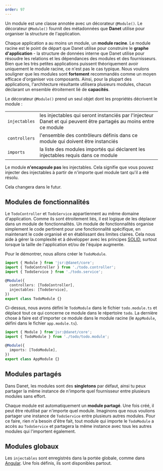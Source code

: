 ```yaml
---
order: 97
---
```

Un module est une classe annotée avec un décorateur `@Module()`. Le décorateur `@Module()` fournit des métadonnées que **Danet** utilise pour organiser la structure de l'application.

Chaque application a au moins un module, un **module racine**. Le module racine est le point de départ que Danet utilise pour construire le **graphe d'application** - la structure de données interne que Danet utilise pour résoudre les relations et les dépendances des modules et des fournisseurs. Bien que les très petites applications puissent théoriquement avoir uniquement le module racine, ce n'est pas le cas typique. Nous voulons souligner que les modules sont **fortement** recommandés comme un moyen efficace d'organiser vos composants. Ainsi, pour la plupart des applications, l'architecture résultante utilisera plusieurs modules, chacun déclarant un ensemble étroitement lié de **capacités**.

Le décorateur `@Module()` prend un seul objet dont les propriétés décrivent le module :

|               |                                                                                                                    |
|---------------|--------------------------------------------------------------------------------------------------------------------|
| `injectables` | les injectables qui seront instanciés par l'injecteur Danet et qui peuvent être partagés au moins entre ce module |
| `controllers` | l'ensemble des contrôleurs définis dans ce module qui doivent être instanciés                                        |
| `imports`     | la liste des modules importés qui déclarent les injectables requis dans ce module                        |

[//]: # (| `exports`     | le sous-ensemble de `injectables` qui est fourni par ce module et doit être disponible dans d'autres modules qui importent ce module. Vous pouvez utiliser soit le fournisseur lui-même, soit simplement son jeton &#40;valeur de `provide`&#41; |)

Le module **n'encapsule pas** les injectables. Cela signifie que vous pouvez injecter des injectables à partir de n'importe quel module tant qu'il a été résolu.

Cela changera dans le futur.

## Modules de fonctionnalités

Le `TodoController` et `TodoService` appartiennent au même domaine d'application. Comme ils sont étroitement liés, il est logique de les déplacer dans un module de fonctionnalités. Un module de fonctionnalités organise simplement le code pertinent pour une fonctionnalité spécifique, en maintenant le code organisé et en établissant des limites claires. Cela nous aide à gérer la complexité et à développer avec les principes [SOLID](https://en.wikipedia.org/wiki/SOLID), surtout lorsque la taille de l'application et/ou de l'équipe augmente.

Pour le démontrer, nous allons créer le `TodoModule`.

```ts todo.module.ts
import { Module } from 'jsr:@danet/core';
import { TodoController } from './todo.controller';
import { TodoService } from './todo.service';

@Module({
  controllers: [TodoController],
  injectables: [TodoService],
})
export class TodoModule {}
```

Ci-dessus, nous avons défini le `TodoModule` dans le fichier `todo.module.ts` et déplacé tout ce qui concerne ce module dans le répertoire `todo`. La dernière chose à faire est d'importer ce module dans le module racine (le `AppModule`, défini dans le fichier `app.module.ts`).

```typescript app.module.ts
import { Module } from'jsr:@danet/core';
import { TodoModule } from './todo/todo.module';

@Module({
  imports: [TodoModule],
})
export class AppModule {}
```

## Modules partagés

Dans Danet, les modules sont des **singletons** par défaut, ainsi tu peux partager la même instance de n'importe quel fournisseur entre plusieurs modules sans effort.

Chaque module est automatiquement un **module partagé**. Une fois créé, il peut être réutilisé par n'importe quel module. Imaginons que nous voulions partager une instance de `TodoService` entre plusieurs autres modules. Pour ce faire, rien n'a besoin d'être fait, tout module qui importe le `TodoModule` a accès au `TodoService` et partagera la même instance avec tous les autres modules qui l'importent également.

## Modules globaux

Les `injectables` sont enregistrés dans la portée globale, comme dans [Angular](https://angular.io). Une fois définis, ils sont disponibles partout.